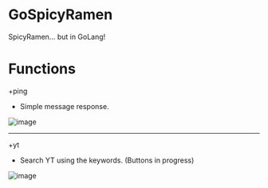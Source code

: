 # GoSpicyRamen
SpicyRamen... but in GoLang!

# Functions
+ping
- Simple message response.

![image](https://user-images.githubusercontent.com/34374766/156901072-b6a69283-255b-4c5b-8fa9-222d26a9cb42.png)

---
+yt <keyword>
- Search YT using the keywords. (Buttons in progress)
  
![image](https://user-images.githubusercontent.com/34374766/156921611-e77e2754-9ecc-4512-b161-6fbb75142103.png)

